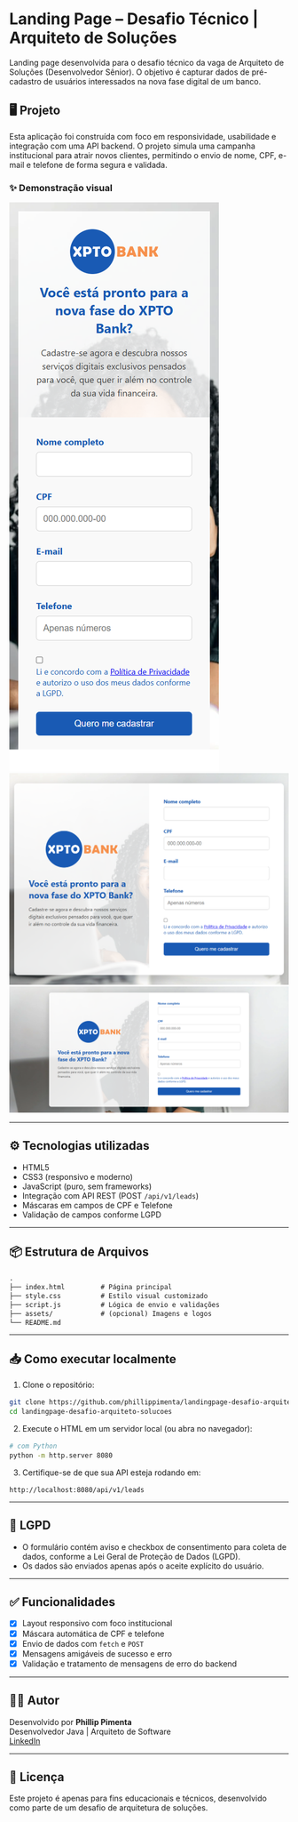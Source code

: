 # Landing Page – Desafio Técnico | Arquiteto de Soluções

Landing page desenvolvida para o desafio técnico da vaga de Arquiteto de Soluções (Desenvolvedor Sênior). O objetivo é capturar dados de pré-cadastro de usuários interessados na nova fase digital de um banco.

## 🖥️ Projeto

Esta aplicação foi construída com foco em responsividade, usabilidade e integração com uma API backend. O projeto simula uma campanha institucional para atrair novos clientes, permitindo o envio de nome, CPF, e-mail e telefone de forma segura e validada.

### ✨ Demonstração visual

![Exemplo da interface Mobile](https://github.com/phillippimenta/assets-desafio-arquiteto-solucoes/blob/main/landing-page-mobile.png)
![Exemplo da interface Tablet](https://github.com/phillippimenta/assets-desafio-arquiteto-solucoes/blob/main/landing-page-tablet.png)
![Exemplo da interface Desktop](https://github.com/phillippimenta/assets-desafio-arquiteto-solucoes/blob/main/landing-page-desktop.png)

---

## ⚙️ Tecnologias utilizadas

- HTML5
- CSS3 (responsivo e moderno)
- JavaScript (puro, sem frameworks)
- Integração com API REST (POST `/api/v1/leads`)
- Máscaras em campos de CPF e Telefone
- Validação de campos conforme LGPD

---

## 📦 Estrutura de Arquivos

```
.
├── index.html         # Página principal
├── style.css          # Estilo visual customizado
├── script.js          # Lógica de envio e validações
├── assets/            # (opcional) Imagens e logos
└── README.md
```

---

## 📥 Como executar localmente

1. Clone o repositório:

```bash
git clone https://github.com/phillippimenta/landingpage-desafio-arquiteto-solucoes.git
cd landingpage-desafio-arquiteto-solucoes
```

2. Execute o HTML em um servidor local (ou abra no navegador):

```bash
# com Python
python -m http.server 8080
```

3. Certifique-se de que sua API esteja rodando em:
```
http://localhost:8080/api/v1/leads
```

---

## 🔐 LGPD

- O formulário contém aviso e checkbox de consentimento para coleta de dados, conforme a Lei Geral de Proteção de Dados (LGPD).
- Os dados são enviados apenas após o aceite explícito do usuário.

---

## ✅ Funcionalidades

- [x] Layout responsivo com foco institucional
- [x] Máscara automática de CPF e telefone
- [x] Envio de dados com `fetch` e `POST`
- [x] Mensagens amigáveis de sucesso e erro
- [x] Validação e tratamento de mensagens de erro do backend

---

## 🧑‍💻 Autor

Desenvolvido por **Phillip Pimenta**  
Desenvolvedor Java | Arquiteto de Software  
[LinkedIn](https://www.linkedin.com/in/phillippimenta)

---

## 📄 Licença

Este projeto é apenas para fins educacionais e técnicos, desenvolvido como parte de um desafio de arquitetura de soluções.
